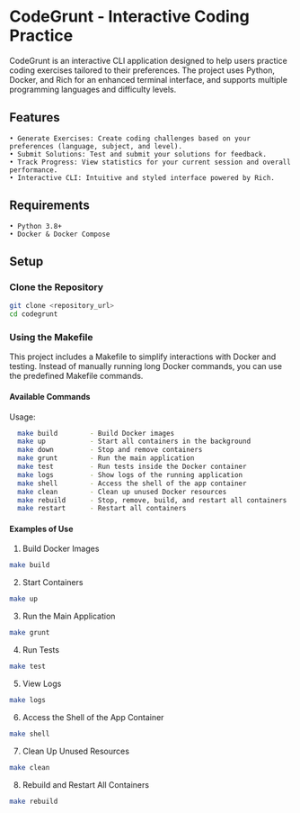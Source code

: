 # CodeGrunt - Interactive Coding Practice

CodeGrunt is an interactive CLI application designed to help users practice coding exercises tailored to their preferences. The project uses Python, Docker, and Rich for an enhanced terminal interface, and supports multiple programming languages and difficulty levels.

## Features
	• Generate Exercises: Create coding challenges based on your preferences (language, subject, and level).
	• Submit Solutions: Test and submit your solutions for feedback.
	• Track Progress: View statistics for your current session and overall performance.
	• Interactive CLI: Intuitive and styled interface powered by Rich.

## Requirements
	• Python 3.8+
	• Docker & Docker Compose

## Setup

### Clone the Repository

```sh
git clone <repository_url>
cd codegrunt
```

### Using the Makefile

This project includes a Makefile to simplify interactions with Docker and testing. 
Instead of manually running long Docker commands, you can use the predefined Makefile commands.

#### Available Commands

Usage:
```sh
  make build        - Build Docker images
  make up           - Start all containers in the background
  make down         - Stop and remove containers
  make grunt        - Run the main application
  make test         - Run tests inside the Docker container
  make logs         - Show logs of the running application
  make shell        - Access the shell of the app container
  make clean        - Clean up unused Docker resources
  make rebuild      - Stop, remove, build, and restart all containers
  make restart      - Restart all containers
```

#### Examples of Use
	
1. Build Docker Images
```sh
make build
```
2. Start Containers
```sh
make up
```
3. Run the Main Application

```sh
make grunt
```
4. Run Tests

```sh
make test
```
5. View Logs

```sh
make logs
```
6. Access the Shell of the App Container

```sh
make shell
```
7. Clean Up Unused Resources

```sh
make clean
```
8. Rebuild and Restart All Containers

```sh
make rebuild
```
